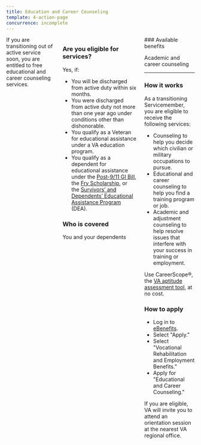 ```yaml
---
title: Education and Career Counseling
template: 4-action-page
concurrence: incomplete
---
```


<div class="main" role="main" markdown="0">

<div class="va-action-bar--header">
  <div class="row">
    <div class="small-12 columns">
    </div>
  </div>
</div>

<div class="section one" markdown="0">
<div class="primary" markdown="0">
<div class="row" markdown="0">
<div class="small-12 columns usa-content" markdown="1">
<div markdown="1">
If you are transitioning out of active service soon, you are entitled to free educational and career counseling services.
</div>
<div class="call-out" markdown="1">

### Are you eligible for services?

Yes, if:

-	You will be discharged from active duty within six months.
-	You were discharged from active duty not more than one year ago under conditions other than dishonorable.
-	You qualify as a Veteran for educational assistance under a VA education program.
- You qualify as a dependent for educational assistance under the [Post-9/11 GI Bill](/education/gi-bill/transfer), the [Fry Scholarship](/education/gi-bill/survivors-dependent-assistance/fry-scholarship/), or the [Survivors’ and Dependents’ Educational Assistance Program](/education/gi-bill/survivors-dependent-assistance/dependents-education/) (DEA).

### Who is covered

You and your dependents
</div>
<div markdown="1">
### Available benefits

Academic and career counseling

<hr>

### How it works

As a transitioning Servicemember, you are eligible to receive the following services:

-	Counseling to help you decide which civilian or military occupations to pursue.
-	Educational and career counseling to help you find a training program or job.
-	Academic and adjustment counseling to help resolve issues that interfere with your success in training or employment.

Use CareerScope&reg;, the [VA aptitude assessment tool](https://va.careerscope.net/gibill), at no cost.

### How to apply

- Log in to [eBenefits](https://www.ebenefits.va.gov). 
- Select "Apply."
- Select "Vocational Rehabilitation and Employment Benefits."
- Apply for "Educational and Career Counseling."

If you are eligible, VA will invite you to attend an orientation session at the nearest VA regional office. 
</div>

</div>
</div>
</div>


</div>
